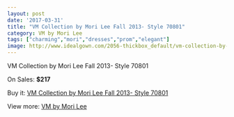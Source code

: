 ```yaml
---
layout: post
date: '2017-03-31'
title: "VM Collection by Mori Lee Fall 2013- Style 70801"
category: VM by Mori Lee
tags: ["charming","mori","dresses","prom","elegant"]
image: http://www.idealgown.com/2056-thickbox_default/vm-collection-by-mori-lee-fall-2013-style-70801.jpg
---
```

VM Collection by Mori Lee Fall 2013- Style 70801

On Sales: **$217**
<a href="https://www.idealgown.com/en/vm-by-mori-lee/987-vm-collection-by-mori-lee-fall-2013-style-70801.html"><amp-img layout="responsive" width="600" height="600" src="//www.idealgown.com/2056-thickbox_default/vm-collection-by-mori-lee-fall-2013-style-70801.jpg" alt="VM Collection by Mori Lee Fall 2013- Style 70801 0" /></a>
<a href="https://www.idealgown.com/en/vm-by-mori-lee/987-vm-collection-by-mori-lee-fall-2013-style-70801.html"><amp-img layout="responsive" width="600" height="600" src="//www.idealgown.com/2058-thickbox_default/vm-collection-by-mori-lee-fall-2013-style-70801.jpg" alt="VM Collection by Mori Lee Fall 2013- Style 70801 1" /></a>
<a href="https://www.idealgown.com/en/vm-by-mori-lee/987-vm-collection-by-mori-lee-fall-2013-style-70801.html"><amp-img layout="responsive" width="600" height="600" src="//www.idealgown.com/2057-thickbox_default/vm-collection-by-mori-lee-fall-2013-style-70801.jpg" alt="VM Collection by Mori Lee Fall 2013- Style 70801 2" /></a>

Buy it: [VM Collection by Mori Lee Fall 2013- Style 70801](https://www.idealgown.com/en/vm-by-mori-lee/987-vm-collection-by-mori-lee-fall-2013-style-70801.html "VM Collection by Mori Lee Fall 2013- Style 70801")

View more: [VM by Mori Lee](https://www.idealgown.com/en/13-vm-by-mori-lee "VM by Mori Lee")